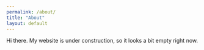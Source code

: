 ```yaml
---
permalink: /about/
title: "About"
layout: default
---
```


Hi there. My website is under construction, so it looks a bit empty right now.
